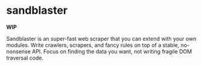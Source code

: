 # sandblaster

**WIP**

Sandblaster is an super-fast web scraper that you can extend with your own modules. Write crawlers, scrapers, and fancy rules on top of a stable, no-nonsense API. Focus on finding the data you want, not writing fragile DOM traversal code.
